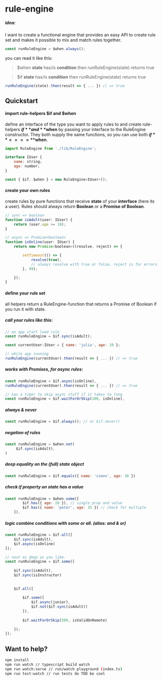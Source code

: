 # rule-engine

##### idea: 
I want to create a functional engine that provides an easy API to create rule set and makes it possible to mix and match rules together.

```javascript
const runRuleEngine = $when.always();
```
you can read it like this: 

> $when **state** has/is **condition** then runRuleEngine(state) returns true


> $if **state** has/is **condition** then runRuleEngine(state) returns true

```javascript
runRuleEngine(state).then(result => { ... }) // => true
```



## Quickstart


#### import rule-helpers $if and $when
define an interface of the type you want to apply rules to and create rule-helpers **$if** and **$when** by passing your interface to the RuleEngine constructor. They both supply the same functions, so you can use both **$if** <==> **$when**.
```javascript
import RuleEngine from './lib/RuleEngine';

interface IUser {
    name: string;
    age: number;
}

const { $if, $when } = new RuleEngine<IUser>();

```
#### create your own rules 
create rules by pure functions that receive **state** of your **interface** (here its a user). 
Rules should always return **Boolean** or a **Promise of Boolean**. 
```javascript
// sync => boolean
function isAdult(user: IUser) {
    return (user.age >= 18);
}

// async => Promise<boolean> 
function isOnline(user: IUser) {
    return new Promise<boolean>((resolve, reject) => {

        setTimeout(() => {
            resolve(true); 
            // always resolve with true or false, reject is for errors!
        }, 99);

    });
}
```
#### define your rule set
all helpers return a RuleEngine-function that returns a Promise of Boolean if you run it with state.

##### call your rules like this:
```javascript
// on app start load rule 
const runRuleEngine = $if.sync(isAdult);

const currentUser:IUser = { name: 'julia', age: 28 };

// while app running
runRuleEngine(currentUser).then(result => { ... }) // => true
```
##### works with Promises, for **async** rules:
```javascript
const runRuleEngine = $if.async(isOnline), 
runRuleEngine(currentUser).then(result => { ... }) // => true

// has a timer to skip async stuff if it takes to long 
const runRuleEngine = $if.waitForOrSkip(100, isOnline), 
```
##### always & never
```javascript
const runRuleEngine = $if.always(); // or $if.never()
```
##### negation of rules
```javascript
const runRuleEngine = $when.not(
     $if.sync(isAdult),
)
```
##### deep equality on the (full) state object
```javascript
const runRuleEngine = $if.equals({ name: 'simon', age: 30 })
```
##### check if property on state has a value
```javascript
const runRuleEngine = $when.some([
        $if.has({ age: 28 }), // single prop and value
        $if.has({ name: 'peter', age: 35 }) // check for multiple  
    ]),
```
##### logic combine conditions with **some** or **all**. (alias: **and** & **or**)
```javascript
const runRuleEngine = $if.all([ 
    $if.sync(isAdult),
    $if.async(isOnline)
]);

// nest as deep as you like.
const runRuleEngine = $if.some([ 
    
    $if.sync(isAdult),
    $if.sync(isInstructor)
    
    
    $if.all([ 
    
        $if.some([
            $if.async(junior),
            $if.not($if.sync(isAdult))
        ]),
        
        $if.waitForOrSkip(500, isValidOnRemote)
        
    ]);
]);

```

## Want to help?
```sh
npm install
npm run watch // typescript build watch
npm run watch:serve // run/watch playground (index.ts)
npm run test:watch // run tests do TDD be cool 
```
